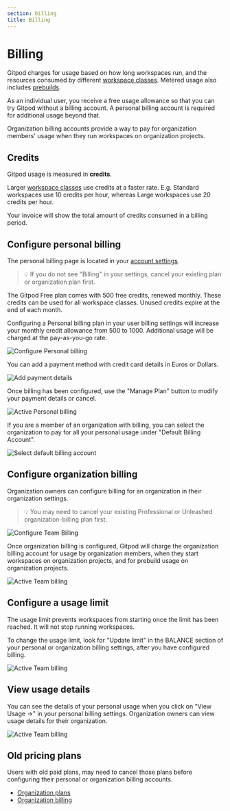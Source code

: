 ```yaml
---
section: billing
title: Billing
---
```


<script context="module">
  export const prerender = true;
</script>

# Billing

Gitpod charges for usage based on how long workspaces run, and the resources consumed by different [workspace classes](/docs/configure/workspaces/workspace-classes). Metered usage also includes [prebuilds](/docs/configure/projects/prebuilds).

As an individual user, you receive a free usage allowance so that you can try Gitpod without a billing account. A personal billing account is required for additional usage beyond that.

Organization billing accounts provide a way to pay for organization members' usage when they run workspaces on organization projects.

## Credits

Gitpod usage is measured in **credits**.

Larger [workspace classes](/docs/configure/workspaces/workspace-classes) use credits at a faster rate. E.g. Standard workspaces use 10 credits per hour, whereas Large workspaces use 20 credits per hour.

Your invoice will show the total amount of credits consumed in a billing period.

## Configure personal billing

The personal billing page is located in your [account settings](https://gitpod.io/account).

> 💡 If you do not see "Billing" in your settings, cancel your existing plan or organization plan first.

The Gitpod Free plan comes with 500 free credits, renewed monthly. These credits can be used for all workspace classes. Unused credits expire at the end of each month.

Configuring a Personal billing plan in your user billing settings will increase your monthly credit allowance from 500 to 1000. Additional usage will be charged at the pay-as-you-go rate.

![Configure Personal billing](../../static/images/docs/billing/configure-personal-billing.png)

You can add a payment method with credit card details in Euros or Dollars.

![Add payment details](../../static/images/docs/billing/add-personal-payment-details.png)

Once billing has been configured, use the "Manage Plan" button to modify your payment details or cancel.

![Active Personal billing](../../static/images/docs/billing/active-personal-billing.png)

If you are a member of an organization with billing, you can select the organization to pay for all your personal usage under "Default Billing Account".

![Select default billing account](../../static/images/docs/billing/select-default-billing-account.png)

## Configure organization billing

Organization owners can configure billing for an organization in their organization settings.

> 💡 You may need to cancel your existing Professional or Unleashed organization-billing plan first.

![Configure Team Billing](../../static/images/docs/billing/configure-team-billing.png)

Once organization billing is configured, Gitpod will charge the organization billing account for usage by organization members, when they start workspaces on organization projects, and for prebuild usage on organization projects.

![Active Team billing](../../static/images/docs/billing/active-team-billing.png)

## Configure a usage limit

The usage limit prevents workspaces from starting once the limit has been reached. It will not stop running workspaces.

To change the usage limit, look for "Update limit" in the BALANCE section of your personal or organization billing settings, after you have configured billing.

![Active Team billing](../../static/images/docs/billing/update-usage-limit-2.png)

## View usage details

You can see the details of your personal usage when you click on "View Usage →" in your personal billing settings. Organization owners can view usage details for their organization.

![Active Team billing](../../static/images/docs/billing/view-team-usage-details.png)

## Old pricing plans

Users with old paid plans, may need to cancel those plans before configuring their personal or organization billing accounts.

- [Organization plans](/docs/configure/billing/org-plans)
- [Organization billing](/docs/configure/billing/org-billing)
